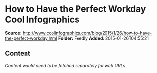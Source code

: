 # How to Have the Perfect Workday Cool Infographics

**Source:** http://www.coolinfographics.com/blog/2015/1/26/how-to-have-the-perfect-workday.html
**Folder:** Feedly
**Added:** 2015-01-26T04:55:21




## Content
*Content would need to be fetched separately for web URLs*
